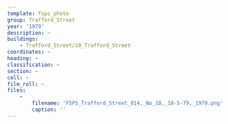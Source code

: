 ```yaml
---
template: fsps_photo
group: Trafford_Street
year: '1979'
description: ~
buildings:
    - Trafford_Street/10_Trafford_Street
coordinates: ~
heading: ~
classification: ~
section: ~
cell: ~
film_roll: ~
files:
    -
        filename: 'FSPS_Trafford_Street_014,_No_10,_18-5-79,_1979.png'
        caption: ''
---
```

